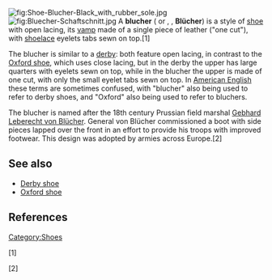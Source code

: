 ![](Shoe-Blucher-Black_with_rubber_sole.jpg "fig:Shoe-Blucher-Black_with_rubber_sole.jpg")
![](Bluecher-Schaftschnitt.jpg "fig:Bluecher-Schaftschnitt.jpg") A
**blucher** ( or , , **Blücher**) is a style of [shoe](shoe "wikilink")
with open lacing, its [vamp](Vamp_(shoe) "wikilink") made of a single
piece of leather ("one cut"), with [shoelace](shoelace "wikilink")
eyelets tabs sewn on top.[1]

The blucher is similar to a [derby](Derby_shoe "wikilink"): both feature
open lacing, in contrast to the [Oxford shoe](Oxford_shoe "wikilink"),
which uses close lacing, but in the derby the upper has large quarters
with eyelets sewn on top, while in the blucher the upper is made of one
cut, with only the small eyelet tabs sewn on top. In [American
English](American_English "wikilink") these terms are sometimes
confused, with "blucher" also being used to refer to derby shoes, and
"Oxford" also being used to refer to bluchers.

The blucher is named after the 18th century Prussian field marshal
[Gebhard Leberecht von
Blücher](Gebhard_Leberecht_von_Blücher "wikilink"). General von Blücher
commissioned a boot with side pieces lapped over the front in an effort
to provide his troops with improved footwear. This design was adopted by
armies across Europe.[2]

## See also

-   [Derby shoe](Derby_shoe "wikilink")
-   [Oxford shoe](Oxford_shoe "wikilink")

## References

[Category:Shoes](Category:Shoes "wikilink")

[1]

[2]